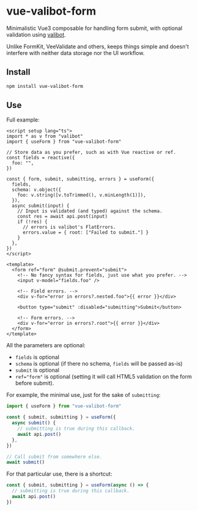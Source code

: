 # vue-valibot-form

Minimalistic Vue3 composable for handling form submit, with optional validation using [valibot](https://valibot.dev/).

Unlike FormKit, VeeValidate and others, keeps things simple and doesn't interfere with neither data storage nor the UI workflow.

## Install

```sh
npm install vue-valibot-form
```

## Use

Full example:

```vue
<script setup lang="ts">
import * as v from "valibot"
import { useForm } from "vue-valibot-form"

// Store data as you prefer, such as with Vue reactive or ref.
const fields = reactive({
  foo: "",
})

const { form, submit, submitting, errors } = useForm({
  fields,
  schema: v.object({
    foo: v.string([v.toTrimmed(), v.minLength(1)]),
  }),
  async submit(input) {
    // Input is validated (and typed) against the schema.
    const res = await api.post(input)
    if (!res) {
      // errors is valibot's FlatErrors.
      errors.value = { root: ["Failed to submit."] }
    }
  },
})
</script>

<template>
  <form ref="form" @submit.prevent="submit">
    <!-- No fancy syntax for fields, just use what you prefer. -->
    <input v-model="fields.foo" />

    <!-- Field errors. -->
    <div v-for="error in errors?.nested.foo">{{ error }}</div>

    <button type="submit" :disabled="submitting">Submit</button>

    <!-- Form errors. -->
    <div v-for="error in errors?.root">{{ error }}</div>
  </form>
</template>
```

All the parameters are optional:

- `fields` is optional
- `schema` is optional (if there no schema, `fields` will be passed as-is)
- `submit` is optional
- `ref="form"` is optional (setting it will call HTML5 validation on the form before submit).

For example, the minimal use, just for the sake of `submitting`:

```ts
import { useForm } from "vue-valibot-form"

const { submit, submitting } = useForm({
  async submit() {
    // submitting is true during this callback.
    await api.post()
  },
})

// Call submit from somewhere else.
await submit()
```

For that particular use, there is a shortcut:

```ts
const { submit, submitting } = useForm(async () => {
  // submitting is true during this callback.
  await api.post()
})
```

